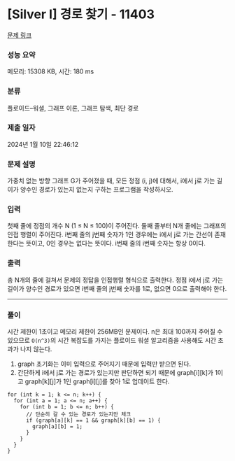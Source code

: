 # [Silver I] 경로 찾기 - 11403 

[문제 링크](https://www.acmicpc.net/problem/11403) 

### 성능 요약

메모리: 15308 KB, 시간: 180 ms

### 분류

플로이드–워셜, 그래프 이론, 그래프 탐색, 최단 경로

### 제출 일자

2024년 1월 10일 22:46:12

### 문제 설명

<p>가중치 없는 방향 그래프 G가 주어졌을 때, 모든 정점 (i, j)에 대해서, i에서 j로 가는 길이가 양수인 경로가 있는지 없는지 구하는 프로그램을 작성하시오.</p>

### 입력 

 <p>첫째 줄에 정점의 개수 N (1 ≤ N ≤ 100)이 주어진다. 둘째 줄부터 N개 줄에는 그래프의 인접 행렬이 주어진다. i번째 줄의 j번째 숫자가 1인 경우에는 i에서 j로 가는 간선이 존재한다는 뜻이고, 0인 경우는 없다는 뜻이다. i번째 줄의 i번째 숫자는 항상 0이다.</p>

### 출력 

 <p>총 N개의 줄에 걸쳐서 문제의 정답을 인접행렬 형식으로 출력한다. 정점 i에서 j로 가는 길이가 양수인 경로가 있으면 i번째 줄의 j번째 숫자를 1로, 없으면 0으로 출력해야 한다.</p>

---

### 풀이
시간 제한이 1초이고 메모리 제한이 256MB인 문제이다. n은 최대 100까지 주어질 수 있으므로 `O(n^3)`의 시간 복잡도를 가지는 플로이드 워셜 알고리즘을 사용해도 시간 초과가 나지 않는다.
1. graph 초기화는 이미 입력으로 주어지기 때문에 입력만 받으면 된다.
2. 간단하게 i에서 j로 가는 경로가 있는지만 판단하면 되기 때문에 graph[i][k]가 1이고 graph[k][j]가 1인 graph[i][j]를 찾아 1로 업데이트 한다.
   
```
for (int k = 1; k <= n; k++) {
  for (int a = 1; a <= n; a++) {
    for (int b = 1; b <= n; b++) {
      // 단순히 갈 수 있는 경로가 있는지만 체크
      if (graph[a][k] == 1 && graph[k][b] == 1) {
        graph[a][b] = 1;
      }
    }
  }
}
```
